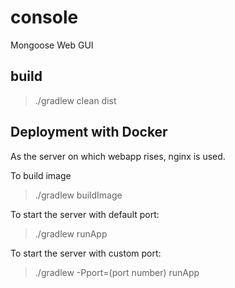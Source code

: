 # console
Mongoose Web GUI

## build
>./gradlew clean dist

## Deployment with Docker
As the server on which webapp rises, nginx is used.

To build image
>./gradlew buildImage

To start the server with default port:
>./gradlew runApp

To start the server with custom port: 
>./gradlew -Pport=(port number) runApp
